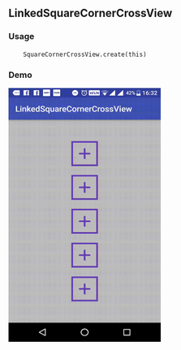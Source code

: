 ## LinkedSquareCornerCrossView

### Usage

```
    SquareCornerCrossView.create(this)
```

### Demo

<img src="https://github.com/Anwesh43/LinkedSquareCornerCrossView/blob/master/demo/squarecornercrossview.gif" width="300px" height="500px">